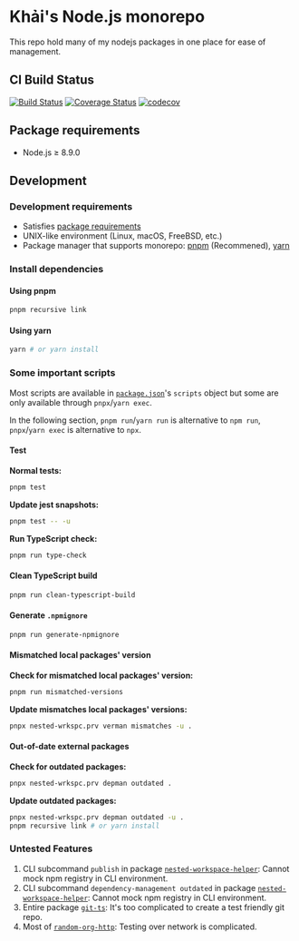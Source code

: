# Khải's Node.js monorepo

This repo hold many of my nodejs packages in one place for ease of management.

## CI Build Status

[![Build Status](https://travis-ci.org/ksxnodemodules/nodemonorepo.svg?branch=master)](https://travis-ci.org/ksxnodemodules/nodemonorepo)
[![Coverage Status](https://coveralls.io/repos/github/ksxnodemodules/nodemonorepo/badge.svg?branch=master)](https://coveralls.io/github/ksxnodemodules/nodemonorepo?branch=master)
[![codecov](https://codecov.io/gh/ksxnodemodules/nodemonorepo/branch/master/graph/badge.svg)](https://codecov.io/gh/ksxnodemodules/nodemonorepo)

## Package requirements

* Node.js ≥ 8.9.0

## Development

### Development requirements

* Satisfies [package requirements](#package-requirements)
* UNIX-like environment (Linux, macOS, FreeBSD, etc.)
* Package manager that supports monorepo: [pnpm](https://pnpm.js.org/) (Recommened), [yarn](https://yarnpkg.com/)

### Install dependencies

#### Using pnpm

```sh
pnpm recursive link
```

#### Using yarn

```sh
yarn # or yarn install
```

### Some important scripts

Most scripts are available in [`package.json`](./package.json)'s `scripts` object but some are only available through `pnpx`/`yarn exec`.

In the following section, `pnpm run`/`yarn run` is alternative to `npm run`, `pnpx`/`yarn exec` is alternative to `npx`.

#### Test

**Normal tests:**

```sh
pnpm test
```

**Update jest snapshots:**

```sh
pnpm test -- -u
```

**Run TypeScript check:**

```sh
pnpm run type-check
```

#### Clean TypeScript build

```sh
pnpm run clean-typescript-build
```

#### Generate `.npmignore`

```sh
pnpm run generate-npmignore
```

#### Mismatched local packages' version

**Check for mismatched local packages' version:**

```sh
pnpm run mismatched-versions
```

**Update mismatches local packages' versions:**

```sh
pnpx nested-wrkspc.prv verman mismatches -u .
```

#### Out-of-date external packages

**Check for outdated packages:**

```sh
pnpx nested-wrkspc.prv depman outdated .
```

**Update outdated packages:**

```sh
pnpx nested-wrkspc.prv depman outdated -u .
pnpm recursive link # or yarn install
```

### Untested Features

1. CLI subcommand `publish` in package [`nested-workspace-helper`](./packages/typescript/nested-workspace-helper): Cannot mock npm registry in CLI environment.
2. CLI subcommand `dependency-management outdated` in package [`nested-workspace-helper`](./packages/typescript/nested-workspace-helper): Cannot mock npm registry in CLI environment.
3. Entire package [`git-ts`](./packages/typescript/git-ts): It's too complicated to create a test friendly git repo.
4. Most of [`random-org-http`](./packages/typescript/random-org-http): Testing over network is complicated.
